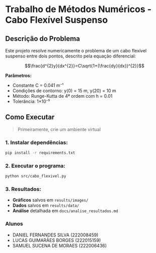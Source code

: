# Trabalho de Métodos Numéricos - Cabo Flexível Suspenso

## Descrição do Problema

Este projeto resolve numericamente o problema de um cabo flexível suspenso entre dois pontos, descrito pela equação diferencial:

$$\frac{d^{2}y}{dx^{2}}=C\sqrt{1+(\frac{dy}{dx})^{2}}$$

**Parâmetros:**
- Constante C = 0.041 m⁻¹
- Condições de contorno: y(0) = 15 m, y(20) = 10 m
- Método: Runge-Kutta de 4ª ordem com h = 0.01
- Tolerância: 1×10⁻⁵

## Como Executar

> Primeiramente, crie um ambiente virtual

### 1. **Instalar dependências:**
```bash
pip install -r requirements.txt
```

### 2. **Executar o programa:**
```bash
python src/cabo_flexivel.py
```

### 3. **Resultados:**
- **Gráficos** salvos em `results/images/`
- **Dados** salvos em `results/data/`
- **Análise** detalhada em `docs/analise_resultados.md`

### Alunos

- DANIEL FERNANDES SILVA (222008459)
- LUCAS GUIMARÃES BORGES (222015159)
- SAMUEL SUCENA DE MORAES (222006436)
